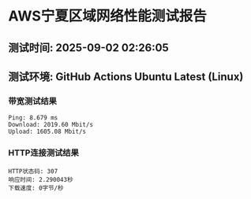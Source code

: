 # AWS宁夏区域网络性能测试报告
## 测试时间: 2025-09-02 02:26:05
## 测试环境: GitHub Actions Ubuntu Latest (Linux)

### 带宽测试结果
```
Ping: 8.679 ms
Download: 2019.60 Mbit/s
Upload: 1605.08 Mbit/s
```

### HTTP连接测试结果
```
HTTP状态码: 307
响应时间: 2.290043秒
下载速度: 0字节/秒
```

